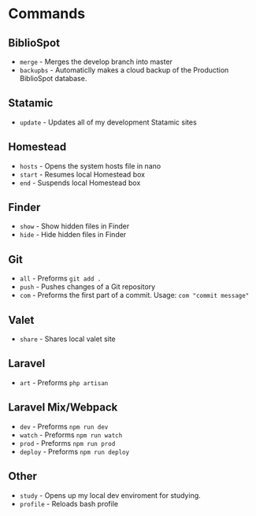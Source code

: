 # Commands

## BiblioSpot
* `merge` - Merges the develop branch into master
* `backupbs` - Automaticlly makes a cloud backup of the Production BiblioSpot database.

## Statamic
* `update` - Updates all of my development Statamic sites

## Homestead
* `hosts` - Opens the system hosts file in nano
* `start` - Resumes local Homestead box
* `end` - Suspends local Homestead box

## Finder
* `show` - Show hidden files in Finder
* `hide` - Hide hidden files in Finder

## Git
* `all` - Preforms `git add .`
* `push` - Pushes changes of a Git repository
* `com` - Preforms the first part of a commit. Usage: `com "commit message"`

## Valet
* `share` - Shares local valet site

## Laravel
* `art` - Preforms `php artisan`

## Laravel Mix/Webpack
* `dev` - Preforms `npm run dev`
* `watch` - Preforms `npm run watch`
* `prod` - Preforms `npm run prod`
* `deploy` - Preforms `npm run deploy`

## Other
* `study` - Opens up my local dev enviroment for studying.
* `profile` - Reloads bash profile